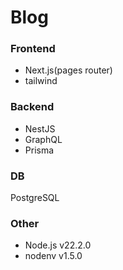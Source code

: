 # Blog

### Frontend

- Next.js(pages router)
- tailwind

### Backend

- NestJS
- GraphQL
- Prisma

### DB

PostgreSQL

### Other

- Node.js v22.2.0
- nodenv v1.5.0
